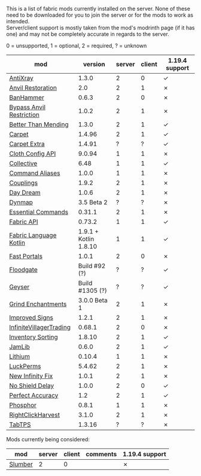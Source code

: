 This is a list of fabric mods currently installed on the server. None of these need to be downloaded for you to join the server or for the mods to work as intended. <br>
Server/client support is mostly taken from the mod's modrinth page (if it has one) and may not be completely accurate in regards to the server.

0 = unsupported, 1 = optional, 2 = required, ? = unknown

| mod | version | server | client | 1.19.4 support |
| --- | --- | --- | --- | --- |
| [AntiXray](https://modrinth.com/mod/anti-xray) | 1.3.0 | 2 | 0 | &check; |
| [Anvil Restoration](https://modrinth.com/mod/anvil-restoration) | 2.0 | 2 | 1 | &cross; |
| [BanHammer](https://modrinth.com/mod/banhammer) | 0.6.3 | 2 | 0 | &cross; |
| [Bypass Anvil Restriction](https://www.curseforge.com/minecraft/mc-mods/bypass-anvil-restriction) | 1.0.2 | 2 | 1 | &cross; |
| [Better Than Mending](https://modrinth.com/mod/better-than-mending) | 1.3.0 | 2 | 1 | &check; |
| [Carpet](https://modrinth.com/mod/carpet) | 1.4.96 | 2 | 1 | &check; |
| [Carpet Extra](https://github.com/gnembon/carpet-extra) | 1.4.91 | ? | ? | &check; |
| [Cloth Config API](https://modrinth.com/mod/cloth-config/) | 9.0.94 | 1 | 1 | &cross; |
| [Collective](https://modrinth.com/mod/collective) | 6.48 | 1 | 1 | &check; |
| [Command Aliases](https://modrinth.com/mod/commandaliases) | 1.0.0 | 1 | 1 | &cross; |
| [Couplings](https://modrinth.com/mod/couplings) | 1.9.2 | 2 | 1 | &cross; |
| [Day Dream](https://modrinth.com/mod/day-dream) | 1.0.6 | 2 | 1 | &cross; |
| [Dynmap](https://www.curseforge.com/minecraft/mc-mods/dynmapforge) | 3.5 Beta 2 | ? | ? | &cross; |
| [Essential Commands](https://modrinth.com/mod/essential-commands) | 0.31.1 | 2 | 1 | &cross; |
| [Fabric API](https://modrinth.com/mod/fabric-api) | 0.73.2 | 1 | 1 | &check; |
| [Fabric Language Kotlin](https://modrinth.com/mod/fabric-language-kotlin/) | 1.9.1 + Kotlin 1.8.10 | 1 | 1 | &check; |
| [Fast Portals](https://modrinth.com/mod/fast-portals) | 1.0.1 | 2 | 0 | &cross; |
| [Floodgate](https://github.com/GeyserMC/Floodgate-Fabric) | Build #92 (?) | ? | ? | &check; |
| [Geyser](https://geysermc.org/) | Build #1305 (?) | ? | ? | &check; |
| [Grind Enchantments](https://modrinth.com/mod/grind-enchantments) |  3.0.0 Beta 1 | 2 | 1 | &cross; |
| [Improved Signs](https://modrinth.com/mod/improved-signs) | 1.2.1 | 2 | 1 | &cross; |
| [InfiniteVillagerTrading](https://modrinth.com/mod/infinitevillagertrading) |  0.68.1 | 2 | 0 | &cross; |
| [Inventory Sorting](https://modrinth.com/mod/inventory-sorting) | 1.8.10 | 2 | 1 | &check; |
| [JamLib](https://modrinth.com/mod/jamlib) | 0.6.0 | 2 | 1 | &check; |
| [Lithium](https://modrinth.com/mod/lithium) | 0.10.4 | 1 | 1 | &cross; |
| [LuckPerms](https://luckperms.net/) | 5.4.62 | 2 | 1 | &cross; |
| [New Infinity Fix](https://modrinth.com/mod/new-infinity-fix) | 1.0.1 | 2 | 1 | &cross; |
| [No Shield Delay](https://modrinth.com/mod/no-shield-delay) | 1.0.0 | 2 | 0 | &check; |
| [Perfect Accuracy](https://modrinth.com/mod/perfect-accuracy) | 1.2 | 2 | 1 | &check; |
| [Phosphor](https://modrinth.com/mod/phosphor) | 0.8.1 | 1 | 1 | &cross; |
| [RightClickHarvest](https://modrinth.com/mod/rightclickharvest) | 3.1.0 | 2 | 1 | &cross; |
| [TabTPS](https://modrinth.com/plugin/tabtps) | 1.3.16 | ? | ? | &cross; |

Mods currently being considered:

| mod | server | client | comments | 1.19.4 support |
| --- | --- | --- | --- | --- |
| [Slumber](https://modrinth.com/mod/slumber) | 2 | 0 | | &cross; |
